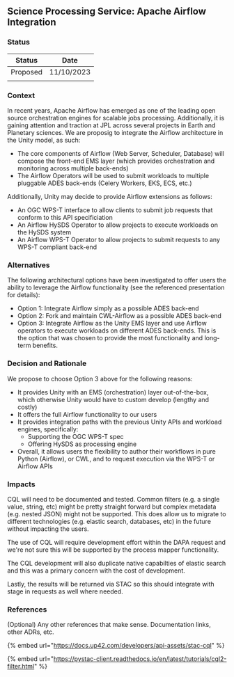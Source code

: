 ## Science Processing Service: Apache Airflow Integration

### **Status**

| Status   | Date       |
| -------- | ---------- |
| Proposed | 11/10/2023 |
|          |            |

### **Context**

In recent years, Apache Airflow has emerged as one of the leading open source orchestration engines for scalable jobs processing. Additionally, it is gaining attention and traction at JPL across several projects in Earth and Planetary sciences. We are proposig to integrate the Airflow architecture in the Unity model, as such:

* The core components of Airflow (Web Server, Scheduler, Database) will compose the front-end EMS layer (which provides orchestration and monitoring across multiple back-ends)
* The Airflow Operators will be used to submit workloads to multiple pluggable ADES back-ends (Celery Workers, EKS, ECS, etc.)

Additionally, Unity may decide to provide Airflow extensions as follows:
* An OGC WPS-T interface to allow clients to submit job requests that conform to this API specificiation
* An Airflow HySDS Operator to allow projects to execute workloads on the HySDS system
* An Airflow WPS-T Operator to allow projects to submit requests to any WPS-T compliant back-end
  
### Alternatives

The following architectural options have been investigated to offer users the ability to leverage the Airflow functionality
(see the referenced presentation for details):

* Option 1: Integrate Airflow simply as a possible ADES back-end
* Option 2: Fork and maintain CWL-Airflow as a possible ADES back-end
* Option 3: Integrate Airflow as the Unity EMS layer and use Airflow operators to execute workloads on different ADES back-ends. This is the option that was chosen to provide the most functionality and long-term benefits.

### **Decision and Rationale**

We propose to choose Option 3 above for the following reasons:
* It provides Unity with an EMS (orchestration) layer out-of-the-box, which otherwise Unity would have to custom develop (lengthy and costly)
* It offers the full Airflow functionality to our users
* It provides integration paths with the previous Unity APIs and workload engines, specifically:
  * Supporting the OGC WPS-T spec
  * Offering HySDS as processing engine
* Overall, it allows users the flexibility to author their workflows in pure Python (Airflow), or CWL, and to request execution via the WPS-T or Airflow APIs

### **Impacts**

CQL will need to be documented and tested. Common filters (e.g. a single value, string, etc) might be pretty straight forward but complex metadata (e.g. nested JSON) might not be supported. This does allow us to migrate to different technologies (e.g. elastic search, databases, etc) in the future without impacting the users.

The use of CQL will require development effort within the DAPA request and we're not sure this will be supported by the process mapper functionality.&#x20;

The CQL development will also duplicate native capabilties of elastic search and this was a primary concern with the cost of development.

Lastly, the results will be returned via STAC so this should integrate with stage in requests as well where needed.

### References

(Optional) Any other references that make sense. Documentation links, other ADRs, etc.

{% embed url="https://docs.up42.com/developers/api-assets/stac-cql" %}

{% embed url="https://pystac-client.readthedocs.io/en/latest/tutorials/cql2-filter.html" %}
